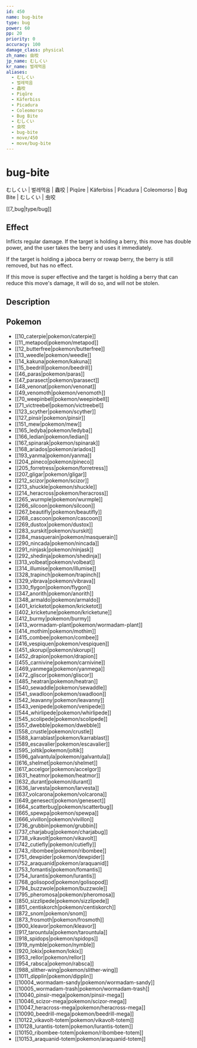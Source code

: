 ```yaml
---
id: 450
name: bug-bite
type: bug
power: 60
pp: 20
priority: 0
accuracy: 100
damage_class: physical
zh_name: 虫咬
jp_name: むしくい
kr_name: 벌레먹음
aliases:
  - むしくい
  - 벌레먹음
  - 蟲咬
  - Piqûre
  - Käferbiss
  - Picadura
  - Coleomorso
  - Bug Bite
  - むしくい
  - 虫咬
  - bug-bite
  - move/450
  - move/bug-bite
---
```

# bug-bite
    
むしくい | 벌레먹음 | 蟲咬 | Piqûre | Käferbiss | Picadura | Coleomorso | Bug Bite | むしくい | 虫咬

[[7_bug|type/bug]]

## Effect

Inflicts regular damage.  If the target is holding a berry, this move has double power, and the user takes the berry and uses it immediately.

If the target is holding a jaboca berry or rowap berry, the berry is still removed, but has no effect.

If this move is super effective and the target is holding a berry that can reduce this move's damage, it will do so, and will not be stolen.

## Description



## Pokemon

- [[10_caterpie|pokemon/caterpie]]
- [[11_metapod|pokemon/metapod]]
- [[12_butterfree|pokemon/butterfree]]
- [[13_weedle|pokemon/weedle]]
- [[14_kakuna|pokemon/kakuna]]
- [[15_beedrill|pokemon/beedrill]]
- [[46_paras|pokemon/paras]]
- [[47_parasect|pokemon/parasect]]
- [[48_venonat|pokemon/venonat]]
- [[49_venomoth|pokemon/venomoth]]
- [[70_weepinbell|pokemon/weepinbell]]
- [[71_victreebel|pokemon/victreebel]]
- [[123_scyther|pokemon/scyther]]
- [[127_pinsir|pokemon/pinsir]]
- [[151_mew|pokemon/mew]]
- [[165_ledyba|pokemon/ledyba]]
- [[166_ledian|pokemon/ledian]]
- [[167_spinarak|pokemon/spinarak]]
- [[168_ariados|pokemon/ariados]]
- [[193_yanma|pokemon/yanma]]
- [[204_pineco|pokemon/pineco]]
- [[205_forretress|pokemon/forretress]]
- [[207_gligar|pokemon/gligar]]
- [[212_scizor|pokemon/scizor]]
- [[213_shuckle|pokemon/shuckle]]
- [[214_heracross|pokemon/heracross]]
- [[265_wurmple|pokemon/wurmple]]
- [[266_silcoon|pokemon/silcoon]]
- [[267_beautifly|pokemon/beautifly]]
- [[268_cascoon|pokemon/cascoon]]
- [[269_dustox|pokemon/dustox]]
- [[283_surskit|pokemon/surskit]]
- [[284_masquerain|pokemon/masquerain]]
- [[290_nincada|pokemon/nincada]]
- [[291_ninjask|pokemon/ninjask]]
- [[292_shedinja|pokemon/shedinja]]
- [[313_volbeat|pokemon/volbeat]]
- [[314_illumise|pokemon/illumise]]
- [[328_trapinch|pokemon/trapinch]]
- [[329_vibrava|pokemon/vibrava]]
- [[330_flygon|pokemon/flygon]]
- [[347_anorith|pokemon/anorith]]
- [[348_armaldo|pokemon/armaldo]]
- [[401_kricketot|pokemon/kricketot]]
- [[402_kricketune|pokemon/kricketune]]
- [[412_burmy|pokemon/burmy]]
- [[413_wormadam-plant|pokemon/wormadam-plant]]
- [[414_mothim|pokemon/mothim]]
- [[415_combee|pokemon/combee]]
- [[416_vespiquen|pokemon/vespiquen]]
- [[451_skorupi|pokemon/skorupi]]
- [[452_drapion|pokemon/drapion]]
- [[455_carnivine|pokemon/carnivine]]
- [[469_yanmega|pokemon/yanmega]]
- [[472_gliscor|pokemon/gliscor]]
- [[485_heatran|pokemon/heatran]]
- [[540_sewaddle|pokemon/sewaddle]]
- [[541_swadloon|pokemon/swadloon]]
- [[542_leavanny|pokemon/leavanny]]
- [[543_venipede|pokemon/venipede]]
- [[544_whirlipede|pokemon/whirlipede]]
- [[545_scolipede|pokemon/scolipede]]
- [[557_dwebble|pokemon/dwebble]]
- [[558_crustle|pokemon/crustle]]
- [[588_karrablast|pokemon/karrablast]]
- [[589_escavalier|pokemon/escavalier]]
- [[595_joltik|pokemon/joltik]]
- [[596_galvantula|pokemon/galvantula]]
- [[616_shelmet|pokemon/shelmet]]
- [[617_accelgor|pokemon/accelgor]]
- [[631_heatmor|pokemon/heatmor]]
- [[632_durant|pokemon/durant]]
- [[636_larvesta|pokemon/larvesta]]
- [[637_volcarona|pokemon/volcarona]]
- [[649_genesect|pokemon/genesect]]
- [[664_scatterbug|pokemon/scatterbug]]
- [[665_spewpa|pokemon/spewpa]]
- [[666_vivillon|pokemon/vivillon]]
- [[736_grubbin|pokemon/grubbin]]
- [[737_charjabug|pokemon/charjabug]]
- [[738_vikavolt|pokemon/vikavolt]]
- [[742_cutiefly|pokemon/cutiefly]]
- [[743_ribombee|pokemon/ribombee]]
- [[751_dewpider|pokemon/dewpider]]
- [[752_araquanid|pokemon/araquanid]]
- [[753_fomantis|pokemon/fomantis]]
- [[754_lurantis|pokemon/lurantis]]
- [[768_golisopod|pokemon/golisopod]]
- [[794_buzzwole|pokemon/buzzwole]]
- [[795_pheromosa|pokemon/pheromosa]]
- [[850_sizzlipede|pokemon/sizzlipede]]
- [[851_centiskorch|pokemon/centiskorch]]
- [[872_snom|pokemon/snom]]
- [[873_frosmoth|pokemon/frosmoth]]
- [[900_kleavor|pokemon/kleavor]]
- [[917_tarountula|pokemon/tarountula]]
- [[918_spidops|pokemon/spidops]]
- [[919_nymble|pokemon/nymble]]
- [[920_lokix|pokemon/lokix]]
- [[953_rellor|pokemon/rellor]]
- [[954_rabsca|pokemon/rabsca]]
- [[988_slither-wing|pokemon/slither-wing]]
- [[1011_dipplin|pokemon/dipplin]]
- [[10004_wormadam-sandy|pokemon/wormadam-sandy]]
- [[10005_wormadam-trash|pokemon/wormadam-trash]]
- [[10040_pinsir-mega|pokemon/pinsir-mega]]
- [[10046_scizor-mega|pokemon/scizor-mega]]
- [[10047_heracross-mega|pokemon/heracross-mega]]
- [[10090_beedrill-mega|pokemon/beedrill-mega]]
- [[10122_vikavolt-totem|pokemon/vikavolt-totem]]
- [[10128_lurantis-totem|pokemon/lurantis-totem]]
- [[10150_ribombee-totem|pokemon/ribombee-totem]]
- [[10153_araquanid-totem|pokemon/araquanid-totem]]

